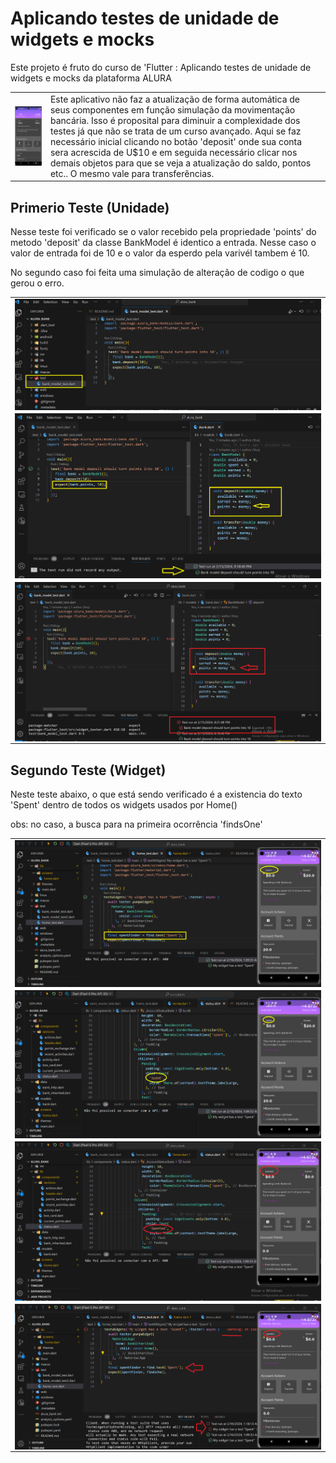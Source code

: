 # Aplicando testes de unidade de widgets e mocks

Este projeto é fruto do curso de 'Flutter : Aplicando testes de unidade de widgets e mocks da plataforma ALURA


<table style="width: 100%; border-collapse: collapse;" border="0">
  <tr>
    <td style="border: none;"> <img src="info/projetoInicial.png" alt="ativando menu" style="width: 100%; display: block;"/></td>
    <td style="border: none;">
     <span>
     Este aplicativo não faz a atualização de forma automática de seus componentes em função simulação da movimentação bancária. Isso é proposital para diminuir a complexidade dos testes já que não se trata de um curso avançado.
     <span>
     </span>
     Aqui se faz necessário inicial clicando no botão 'deposit' onde sua conta sera acrescida de U$10 e em seguida necessário clicar nos demais objetos para que se veja a atualização do saldo, pontos etc.. O mesmo vale para transferências.
     </span>
     </td>
  </tr>
</table>

  ## Primerio Teste (Unidade)

   Nesse teste foi verificado se o valor recebido pela propriedade 'points' do metodo 'deposit' da classe BankModel é identico a entrada. Nesse caso o valor de entrada foi de 10 e o valor da esperdo pela varivél tambem é 10.

   No segundo caso foi feita uma simulação de alteração de codigo o que gerou o erro.


<table style="width: 100%; border-collapse: collapse;" border="0">
  <tr?>
    <td style="border: none;"> <img src="info/criando test.png" alt="criando teste" style="width: 100%; display: block;"/></td>
    </tr>
    <td style="border: none;"> <img src="info/primeiro teste.png" alt="primeiro teste sucesso" style="width: 100%; display: block;"/></td>
    </tr>
    <tr> 
     <td style="border: none;"> <img src="info/primeiro teste forcando erro.png" alt="primeiro teste erro" style="width: 100%; display: block;"/></td>
  </tr>
</table>


  ## Segundo Teste (Widget)

  Neste teste abaixo, o que está sendo verificado é a existencia do texto 'Spent' dentro de todos os widgets usados por Home()

  obs: no caso, a busca para na primeira ocorrência 'findsOne'


  <table style="width: 100%; border-collapse: collapse;" border="0">
  <tr?>
    <td style="border: none;"> <img src="info/widget_find_text_01.png" alt="teste widget" style="width: 100%; display: block;"/></td>
    </tr>
    <td style="border: none;"> <img src="info/widget_find_text_02.png" alt="teste widget sucesso" style="width: 100%; display: block;"/></td>
    </tr>
    <tr> 
     <td style="border: none;"> <img src="info/widget_find_text_err_03.png" alt="teste widget erro" style="width: 100%; display: block;"/>
     </td>
  </tr>
  <tr> 
     <td style="border: none;"> <img src="info/widget_find_text_err_04.png" alt="teste widget erro" style="width: 100%; display: block;"/>
     </td>
  </tr>
</table>
